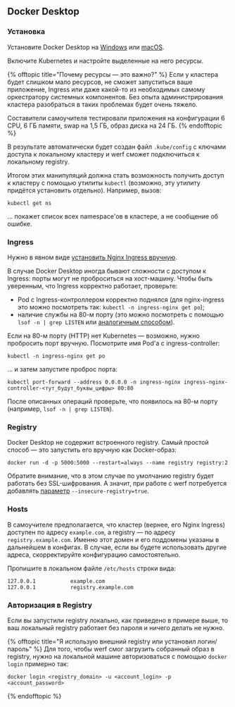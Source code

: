 ## Docker Desktop

### Установка

Установите Docker Desktop на [Windows](https://docs.docker.com/docker-for-windows/install/) или [macOS](https://docs.docker.com/docker-for-mac/install/).

Включите Kubernetes и настройте выделенные на него ресурсы.

{% offtopic title="Почему ресурсы — это важно?" %}
Если у кластера будет слишком мало ресурсов, не сможет запуститься ваше приложение, Ingress или даже какой-то из необходимых самому оркестратору системных компонентов. Без опыта администрирования кластера разобраться в таких проблемах будет очень тяжело.

Составители самоучителя тестировали приложения на конфигурации 6 CPU, 6 ГБ памяти, swap на 1,5 ГБ, образ диска на 24 ГБ.
{% endofftopic %}

В результате автоматически будет создан файл `.kube/config` с ключами доступа к локальному кластеру и werf сможет подключиться к локальному registry.

Итогом этих манипуляций должна стать возможность получить доступ к кластеру с помощью утилиты `kubectl` (возможно, эту утилиту придётся установить отдельно). Например, вызов:

```shell
kubectl get ns
```

… покажет список всех namespace'ов в кластере, а не сообщение об ошибке.

### Ingress

Нужно в явном виде [установить Nginx Ingress вручную](https://kubernetes.github.io/ingress-nginx/deploy/).

В случае Docker Desktop иногда бывают сложности с доступом к Ingress: порты могут не проброситься на хост-машину. Чтобы быть уверенным, что Ingress корректно работает, проверьте:

- Pod с Ingress-контроллером корректно поднялся (для nginx-ingress это можно посмотреть так: `kubectl -n ingress-nginx get po`);
- наличие службы на 80-м порту (это можно посмотреть с помощью `lsof -n | grep LISTEN` или [аналогичным способом](https://www.google.com/search?q=check+used+ports&oq=check+used+ports)).

Если на 80-м порту (HTTP) нет Kubernetes — возможно, нужно пробросить порт вручную. Посмотрите имя Pod'а с ingress-controller:

```shell
kubectl -n ingress-nginx get po
```

… и затем запустите проброс порта:

```shell
kubectl port-forward --address 0.0.0.0 -n ingress-nginx ingress-nginx-controller-<тут_будут_буквы_цифры> 80:80
```

После описанных операций проверьте, что появилось на 80-м порту (например, `lsof -n | grep LISTEN`).

### Registry

Docker Desktop не содержит встроенного registry. Самый простой способ — это запустить его вручную как Docker-образ:

```shell
docker run -d -p 5000:5000 --restart=always --name registry registry:2
```

Обратите внимание, что в этом случае по умолчанию registry будет работать без SSL-шифрования. А значит, при работе с werf потребуется добавлять [параметр](https://werf.io/documentation/reference/cli/werf_managed_images_add.html#options) `--insecure-registry=true`.

### Hosts

В самоучителе предполагается, что кластер (вернее, его Nginx Ingress) доступен по адресу `example.com`, а registry — по адресу `registry.example.com`. Именно этот домен и его поддомены указаны в дальнейшем в конфигах. В случае, если вы будете использовать другие адреса, скорректируйте конфигурацию самостоятельно.

Пропишите в локальном файле `/etc/hosts` строки вида:

```
127.0.0.1           example.com
127.0.0.1           registry.example.com
```

### Авторизация в Registry

Если вы запустили registry локально, как приведено в примере выше, то ваш локальный registry работает без пароля и ничего делать не нужно.

{% offtopic title="Я использую внешний registry или установил логин/пароль" %}
Для того, чтобы werf смог загрузить собранный образ в registry, нужно на локальной машине авторизоваться с помощью `docker login` примерно так:

```shell
docker login <registry_domain> -u <account_login> -p <account_password>
```
{% endofftopic %}
